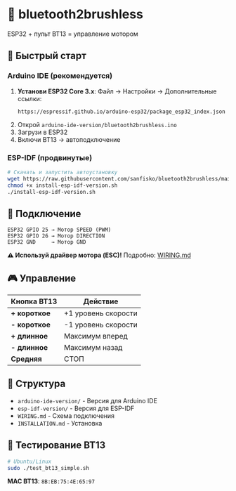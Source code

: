 # 🚗 bluetooth2brushless

ESP32 + пульт BT13 = управление мотором

## 🚀 Быстрый старт

### Arduino IDE (рекомендуется)
1. **Установи ESP32 Core 3.x**: Файл → Настройки → Дополнительные ссылки:
   ```
   https://espressif.github.io/arduino-esp32/package_esp32_index.json
   ```
2. Открой `arduino-ide-version/bluetooth2brushless.ino`
3. Загрузи в ESP32
4. Включи BT13 → автоподключение

### ESP-IDF (продвинутые)
```bash
# Скачать и запустить автоустановку
wget https://raw.githubusercontent.com/sanfisko/bluetooth2brushless/main/install-esp-idf-version.sh
chmod +x install-esp-idf-version.sh
./install-esp-idf-version.sh
```

## 🔌 Подключение

```
ESP32 GPIO 25 → Мотор SPEED (PWM)
ESP32 GPIO 26 → Мотор DIRECTION
ESP32 GND     → Мотор GND
```

**⚠️ Используй драйвер мотора (ESC)!** Подробно: [WIRING.md](WIRING.md)

## 🎮 Управление

| Кнопка BT13 | Действие |
|-------------|----------|
| **+ короткое** | +1 уровень скорости |
| **- короткое** | -1 уровень скорости |
| **+ длинное** | Максимум вперед |
| **- длинное** | Максимум назад |
| **Средняя** | СТОП |

## 📁 Структура

- `arduino-ide-version/` - Версия для Arduino IDE
- `esp-idf-version/` - Версия для ESP-IDF
- `WIRING.md` - Схема подключения
- `INSTALLATION.md` - Установка

## 🧪 Тестирование BT13

```bash
# Ubuntu/Linux
sudo ./test_bt13_simple.sh
```

**MAC BT13**: `8B:EB:75:4E:65:97`
